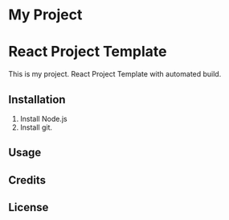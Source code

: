 # My Project
# React Project Template

This is my project.
React Project Template with automated build.

## Installation 
1. Install Node.js
2. Install git.

## Usage

## Credits

## License